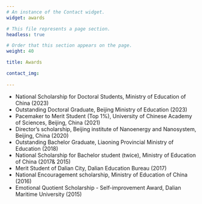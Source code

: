 ```yaml
---
# An instance of the Contact widget.
widget: awards

# This file represents a page section.
headless: true

# Order that this section appears on the page.
weight: 40

title: Awards

contact_img:  
 
---
```


* National Scholarship for Doctoral Students, Ministry of Education of China                                       (2023)
* Outstanding Doctoral Graduate, Beijing Ministry of Education                                                            (2023)
* Pacemaker to Merit Student (Top 1%), University of Chinese Academy of Sciences, Beijing, China (2021)
* Director’s scholarship, Beijing institute of Nanoenergy and Nanosystem, Beijing, China (2020)
* Outstanding Bachelor Graduate, Liaoning Provincial Ministry of Education                                        (2018)
* National Scholarship for Bachelor student (twice), Ministry of Education of China                 (2017& 2015)
* Merit Student of Dalian City, Dalian Education Bureau                                                                         (2017)
* National Encouragement scholarship, Ministry of Education of China                                                  (2016)
* Emotional Quotient Scholarship - Self-improvement Award, Dalian Maritime University (2015)

